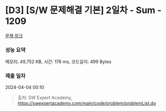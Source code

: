 # [D3] [S/W 문제해결 기본] 2일차 - Sum - 1209 

[문제 링크](https://swexpertacademy.com/main/code/problem/problemDetail.do?contestProbId=AV13_BWKACUCFAYh) 

### 성능 요약

메모리: 49,752 KB, 시간: 176 ms, 코드길이: 499 Bytes

### 제출 일자

2024-04-04 00:10



> 출처: SW Expert Academy, https://swexpertacademy.com/main/code/problem/problemList.do